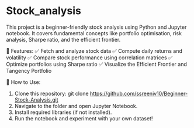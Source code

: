 # Stock_analysis
This project is a beginner-friendly stock analysis using Python and Jupyter notebook. It covers fundamental concepts like portfolio optimisation, risk analysis, Sharpe ratio, and the efficient frontier.

📌 Features:
✅ Fetch and analyze stock data
✅ Compute daily returns and volatility
✅ Compare stock performance using correlation matrices
✅ Optimize portfolios using Sharpe ratio
✅ Visualize the Efficient Frontier and Tangency Portfolio

🔹 How to Use:
  1.	Clone this repository: git clone https://github.com/ssreeniv10/Beginner-Stock-Analysis.git
  2.	Navigate to the folder and open Jupyter Notebook.
  3.	Install required libraries (if not installed).
  4.	Run the notebook and experiment with your own dataset!


 
